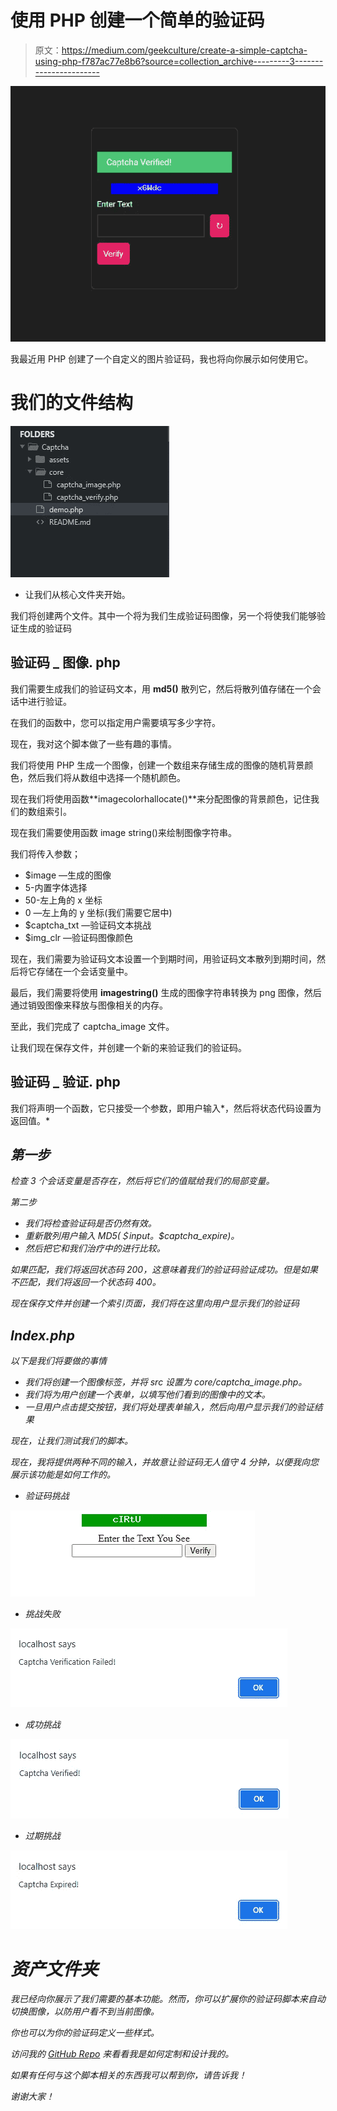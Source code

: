 # 使用 PHP 创建一个简单的验证码

> 原文：<https://medium.com/geekculture/create-a-simple-captcha-using-php-f787ac77e8b6?source=collection_archive---------3----------------------->

![](img/6d32a333b7baf77291f3905f98178625.png)

我最近用 PHP 创建了一个自定义的图片验证码，我也将向你展示如何使用它。

# 我们的文件结构

![](img/1fd14d5d7e583c43ea9460d50916c2d5.png)

*   让我们从核心文件夹开始。

我们将创建两个文件。其中一个将为我们生成验证码图像，另一个将使我们能够验证生成的验证码

## 验证码 _ 图像. php

我们需要生成我们的验证码文本，用 **md5()** 散列它，然后将散列值存储在一个会话中进行验证。

在我们的函数中，您可以指定用户需要填写多少字符。

现在，我对这个脚本做了一些有趣的事情。

我们将使用 PHP 生成一个图像，创建一个数组来存储生成的图像的随机背景颜色，然后我们将从数组中选择一个随机颜色。

现在我们将使用函数**imagecolorhallocate()**来分配图像的背景颜色，记住我们的数组索引。

现在我们需要使用函数 image string()来绘制图像字符串。

我们将传入参数；

*   $image —生成的图像
*   5-内置字体选择
*   50-左上角的 x 坐标
*   0 —左上角的 y 坐标(我们需要它居中)
*   $captcha_txt —验证码文本挑战
*   $img_clr —验证码图像颜色

现在，我们需要为验证码文本设置一个到期时间，用验证码文本散列到期时间，然后将它存储在一个会话变量中。

最后，我们需要将使用 **imagestring()** 生成的图像字符串转换为 png 图像，然后通过销毁图像来释放与图像相关的内存。

至此，我们完成了 captcha_image 文件。

让我们现在保存文件，并创建一个新的来验证我们的验证码。

## 验证码 _ 验证. php

我们将声明一个函数，它只接受一个参数，即用户输入*，然后将状态代码设置为返回值。*

## ***第一步***

*检查 3 个会话变量是否存在，然后将它们的值赋给我们的局部变量。*

*第二步*

*   *我们将检查验证码是否仍然有效。*
*   *重新散列用户输入 MD5(＄input。$captcha_expire)。*
*   *然后把它和我们治疗中的进行比较。*

*如果匹配，我们将返回状态码 200，这意味着我们的验证码验证成功。但是如果不匹配，我们将返回一个状态码 400。*

*现在保存文件并创建一个索引页面，我们将在这里向用户显示我们的验证码*

## *Index.php*

*以下是我们将要做的事情*

*   *我们将创建一个图像标签，并将 src 设置为 core/captcha_image.php。*
*   *我们将为用户创建一个表单，以填写他们看到的图像中的文本。*
*   *一旦用户点击提交按钮，我们将处理表单输入，然后向用户显示我们的验证结果*

*现在，让我们测试我们的脚本。*

*现在，我将提供两种不同的输入，并故意让验证码无人值守 4 分钟，以便我向您展示该功能是如何工作的。*

*   *验证码挑战*

*![](img/512ceb01fd4a2d0d913b856656af63f7.png)*

*   *挑战失败*

*![](img/ac8395fe832e71f90871e273619f092a.png)*

*   *成功挑战*

*![](img/10ff183743b94e7efa59247a7cd50cfd.png)*

*   *过期挑战*

*![](img/c69494a6ee0a418839ff5c0e5dc68a2d.png)*

# *资产文件夹*

*我已经向你展示了我们需要的基本功能。然而，你可以扩展你的验证码脚本来自动切换图像，以防用户看不到当前图像。*

*你也可以为你的验证码定义一些样式。*

*访问我的 [GitHub Repo](https://github.com/Octagon-simon/PHP-Snippets/tree/main/Captcha) 来看看我是如何定制和设计我的。*

*如果有任何与这个脚本相关的东西我可以帮到你，请告诉我！*

*谢谢大家！*